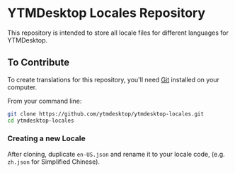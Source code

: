 # YTMDesktop Locales Repository

This repository is intended to store all locale files for different languages for YTMDesktop.

## To Contribute

To create translations for this repository, you'll need [Git](https://git-scm.com/downloads) installed on your computer.

From your command line:

```sh
git clone https://github.com/ytmdesktop/ytmdesktop-locales.git
cd ytmdesktop-locales
```

### Creating a new Locale
After cloning, duplicate `en-US.json` and rename it to your locale code, (e.g. `zh.json` for Simplified Chinese).